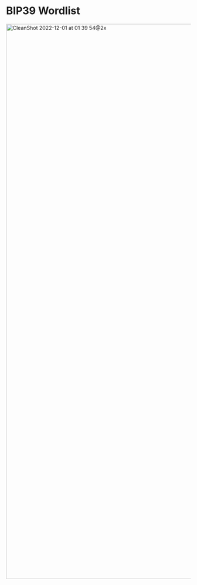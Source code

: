 # BIP39 Wordlist

<img width="1512" alt="CleanShot 2022-12-01 at 01 39 54@2x" src="https://user-images.githubusercontent.com/46557266/204938073-8b2264bd-9dc3-40bd-a286-b05fa626a8f6.png">
